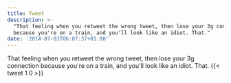 ```yaml
---
title: Tweet
description: >-
  "That feeling when you retweet the wrong tweet, then lose your 3g connection
  because you're on a train, and you'll look like an idiot. That."
date: '2014-07-03T06:07:37+01:00'
---
```

That feeling when you retweet the wrong tweet, then lose your 3g connection because you're on a train, and you'll look like an idiot. That.
      {{< tweet 1 0 >}}
    
